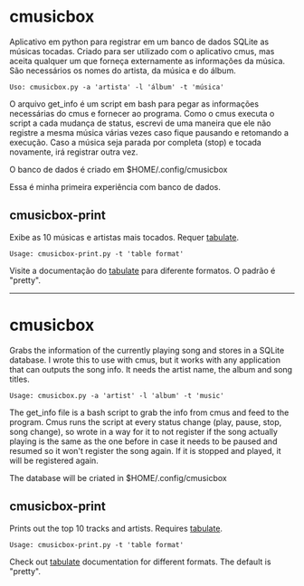 # cmusicbox

Aplicativo em python para registrar em um banco de dados SQLite as músicas tocadas. Criado para ser utilizado com o aplicativo cmus, mas aceita qualquer um que forneça externamente as informações da música. São necessários os nomes do artista, da música e do álbum.

    Uso: cmusicbox.py -a 'artista' -l 'álbum' -t 'música'

O arquivo get_info é um script em bash para pegar as informações necessárias do cmus e fornecer ao programa. Como o cmus executa o script a cada mudança de status, escrevi de uma maneira que ele não registre a mesma música várias vezes caso fique pausando e retomando a execução. Caso a música seja parada por completa (stop) e tocada novamente, irá registrar outra vez.

O banco de dados é criado em $HOME/.config/cmusicbox

Essa é minha primeira experiência com banco de dados.

## cmusicbox-print

Exibe as 10 músicas e artistas mais tocados. Requer [tabulate](https://pypi.org/project/tabulate/).

    Usage: cmusicbox-print.py -t 'table format'

Visite a documentação do [tabulate](https://pypi.org/project/tabulate/) para diferente formatos. O padrão é "pretty".

----

# cmusicbox

Grabs the information of the currently playing song and stores in a SQLite database. I wrote this to use with cmus, but it works with any application that can outputs the song info. It needs the artist name, the album and song titles.

    Usage: cmusicbox.py -a 'artist' -l 'album' -t 'music'

The get_info file is a bash script to grab the info from cmus and feed to the program. Cmus runs the script at every status change (play, pause, stop, song change), so wrote in a way for it to not register if the song actually playing is the same as the one before in case it needs to be paused and resumed so it won't register the song again. If it is stopped and played, it will be registered again.

The database will be criated in $HOME/.config/cmusicbox

## cmusicbox-print

Prints out the top 10 tracks and artists. Requires [tabulate](https://pypi.org/project/tabulate/).

    Usage: cmusicbox-print.py -t 'table format'

Check out [tabulate](https://pypi.org/project/tabulate/) documentation for different formats. The default is "pretty".
